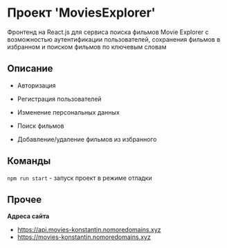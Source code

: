 # Проект 'MoviesExplorer'
Фронтенд на React.js для сервиса поиска фильмов Movie Explorer с возможностью аутентификации пользователей, сохранения фильмов в избранном и поиском фильмов по ключевым словам

## Описание

- Авторизация

- Регистрация пользователей

- Изменение персональных данных

- Поиск фильмов

- Добавление/удаление фильмов из избранного


## Команды

`npm run start` - запуск проект в режиме отладки

## Прочее


**Адреса сайта**

* https://api.movies-konstantin.nomoredomains.xyz
* https://movies-konstantin.nomoredomains.xyz


